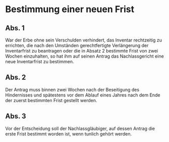 # Bestimmung einer neuen Frist



## Abs. 1

 War der Erbe ohne sein Verschulden verhindert, das Inventar rechtzeitig zu errichten, die nach den Umständen gerechtfertigte Verlängerung der Inventarfrist zu beantragen oder die in Absatz 2 bestimmte Frist von zwei Wochen einzuhalten, so hat ihm auf seinen Antrag das Nachlassgericht eine neue Inventarfrist zu bestimmen.

## Abs. 2

 Der Antrag muss binnen zwei Wochen nach der Beseitigung des Hindernisses und spätestens vor dem Ablauf eines Jahres nach dem Ende der zuerst bestimmten Frist gestellt werden.

## Abs. 3

 Vor der Entscheidung soll der Nachlassgläubiger, auf dessen Antrag die erste Frist bestimmt worden ist, wenn tunlich gehört werden. 


